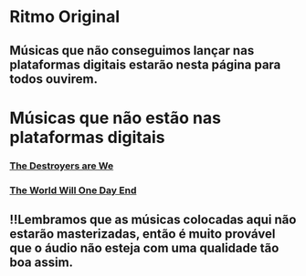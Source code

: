 # Ritmo Original
## Músicas que não conseguimos lançar nas plataformas digitais estarão nesta página para todos ouvirem.
# Músicas que não estão nas plataformas digitais
### [The Destroyers are We](https://ritmo-original.github.io/The_Destroyers_are_We/)
### [The World Will One Day End](https://ritmo-original.github.io/The_World_Will_One_Day_End/)
## ‼️Lembramos que as músicas colocadas aqui não estarão masterizadas, então é muito provável que o áudio não esteja com uma qualidade tão boa assim.
